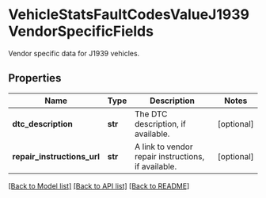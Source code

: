 # VehicleStatsFaultCodesValueJ1939VendorSpecificFields

Vendor specific data for J1939 vehicles.
## Properties
Name | Type | Description | Notes
------------ | ------------- | ------------- | -------------
**dtc_description** | **str** | The DTC description, if available. | [optional] 
**repair_instructions_url** | **str** | A link to vendor repair instructions, if available. | [optional] 

[[Back to Model list]](../README.md#documentation-for-models) [[Back to API list]](../README.md#documentation-for-api-endpoints) [[Back to README]](../README.md)


